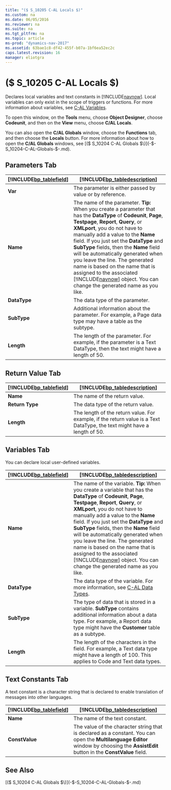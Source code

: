 ```yaml
---
title: "($ S_10205 C-AL Locals $)"
ms.custom: na
ms.date: 06/05/2016
ms.reviewer: na
ms.suite: na
ms.tgt_pltfrm: na
ms.topic: article
ms-prod: "dynamics-nav-2017"
ms.assetid: 63bae1c8-df42-455f-b07a-1bf6ea52ec2c
caps.latest.revision: 16
manager: eliotgra
---
```

# ($ S_10205 C-AL Locals $)
Declares local variables and text constants in [!INCLUDE[navnow](../includes/navnow_md.md)]. Local variables can only exist in the scope of triggers or functions. For more information about variables, see [C-AL Variables](../C-AL-Variables.md).  

 To open this window, on the **Tools** menu, choose **Object Designer**, choose **Codeunit**, and then on the **View** menu, choose **C/AL Locals**.  

 You can also open the **C/AL Globals** window, choose the **Functions** tab, and then choose the **Locals** button. For more information about how to open the **C/AL Globals** windows, see [\($ S\_10204 C-AL Globals $\)](-$-S_10204-C-AL-Globals-$-.md).  

## Parameters Tab  

|[!INCLUDE[bp_tablefield](../includes/bp_tablefield_md.md)]|[!INCLUDE[bp_tabledescription](../includes/bp_tabledescription_md.md)]|  
|---------------------------------|---------------------------------------|  
|**Var**|The parameter is either passed by value or by reference.|  
|**Name**|The name of the parameter. **Tip:**  When you create a parameter that has the **DataType** of **Codeunit**, **Page**, **Testpage**, **Report**, **Query**, or **XMLport**, you do not have to manually add a value to the **Name** field. If you just set the **DataType** and **SubType** fields, then the **Name** field will be automatically generated when you leave the line. The generated name is based on the name that is assigned to the associated [!INCLUDE[navnow](../includes/navnow_md.md)] object. You can change the generated name as you like.|  
|**DataType**|The data type of the parameter.|  
|**SubType**|Additional information about the parameter. For example, a Page data type may have a table as the subtype.|  
|**Length**|The length of the parameter. For example, if the parameter is a Text DataType, then the text might have a length of 50.|  

## Return Value Tab  

|[!INCLUDE[bp_tablefield](../includes/bp_tablefield_md.md)]|[!INCLUDE[bp_tabledescription](../includes/bp_tabledescription_md.md)]|  
|---------------------------------|---------------------------------------|  
|**Name**|The name of the return value.|  
|**Return Type**|The data type of the return value.|  
|**Length**|The length of the return value. For example, if the return value is a Text DataType, the text might have a length of 50.|  

## Variables Tab  
 You can declare local user-defined variables.  

|[!INCLUDE[bp_tablefield](../includes/bp_tablefield_md.md)]|[!INCLUDE[bp_tabledescription](../includes/bp_tabledescription_md.md)]|  
|---------------------------------|---------------------------------------|  
|**Name**|The name of the variable. **Tip:**  When you create a variable that has the **DataType** of **Codeunit**, **Page**, **Testpage**, **Report**, **Query**, or **XMLport**, you do not have to manually add a value to the **Name** field. If you just set the **DataType** and **SubType** fields, then the **Name** field will be automatically generated when you leave the line. The generated name is based on the name that is assigned to the associated [!INCLUDE[navnow](../includes/navnow_md.md)] object. You can change the generated name as you like.|  
|**DataType**|The data type of the variable. For more information, see [C-AL Data Types](../C-AL-Data-Types.md).|  
|**SubType**|The type of data that is stored in a variable. **SubType** contains additional information about a data type. For example, a Report data type might have the **Customer** table as a subtype.|  
|**Length**|The length of the characters in the field. For example, a Text data type might have a length of 100. This applies to Code and Text data types.|  

## Text Constants Tab  
 A text constant is a character string that is declared to enable translation of messages into other languages.  

|[!INCLUDE[bp_tablefield](../includes/bp_tablefield_md.md)]|[!INCLUDE[bp_tabledescription](../includes/bp_tabledescription_md.md)]|  
|---------------------------------|---------------------------------------|  
|**Name**|The name of the text constant.|  
|**ConstValue**|The value of the character string that is declared as a constant. You can open the **Multilanguage Editor** window by choosing the **AssistEdit** button in the **ConstValue** field.|  

## See Also  
 [\($ S\_10204 C-AL Globals $\)](-$-S_10204-C-AL-Globals-$-.md)
